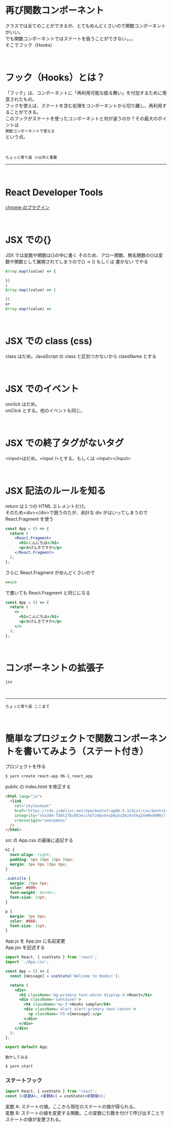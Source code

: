 # 再び関数コンポーネント

クラスでは全てのことができるが、とてもめんどくさいので関数コンポーネントがいい。  
でも関数コンポーネントではステートを扱うことができない。。。  
そこでフック（Hooks）

<br />

# フック（Hooks）とは？

「フック」は、コンポーネントに「再利用可能な振る舞い」を付加するために用意されたもの。  
フックを使えば、ステートを含む処理をコンポーネントから切り離し、再利用することができる。  
このフックがステートを使ったコンポーネントと何が違うのか？その最大のポイントは  
`関数コンポーネントで使える`  
という点。

<br />

`ちょっと寄り道 ※以外と重要`

---

<br />

# React Developer Tools

[chrome のプラグイン](https://chrome.google.com/webstore)

<br />

# JSX での{}

JSX では変数や関数は{}の中に書く
そのため、アロー関数、無名関数の{}は変数や関数として展開されてしまうので{} → () もしくは 書かない でやる

```jsx
Array.map((value) => {

})
↓
Array.map((value) => (

))
or
Array.map((value) =>
```

<br />

# JSX での class (css)

class はだめ。JavaScript の class と区別つかないから className とする

<br />

# JSX でのイベント

onclick はだめ。  
onClick とする。他のイベントも同じ。

<br />

# JSX での終了タグがないタグ

\<input\>はだめ。\<input />とする。もしくは \<input\>\</input\>

<br />

# JSX 記法のルールを知る

return は１つの HTML エレメントだけ。  
そのため\<div\>\</div\>で囲うのたが、余計な div がはいってしまうので React.Fragment を使う

```jsx
const App = () => {
  return (
    <React.Fragment>
      <h1>こんにちは</h1>
      <p>おげんきですか</p>
    </React.Fragment>
  );
};
```

さらに React.Fragment がめんどくさいので

```jsx
<></>
```

で書いても React.Fragment と同じになる

```jsx
const App = () => {
  return (
    <>
      <h1>こんにちは</h1>
      <p>おげんきですか</p>
    </>
  );
};
```

<br />

# コンポーネントの拡張子

`jsx`

<br />

---

`ちょっと寄り道 ここまで`

<br />

# 簡単なプロジェクトで関数コンポーネントを書いてみよう（ステート付き）

プロジェクトを作る

```zsh
$ yarn create react-app 06-1_react_app
```

public の index.html を修正する

```html
<html lang="ja">
  <link
    rel="stylesheet"
    href="https://cdn.jsdelivr.net/npm/bootstrap@4.5.3/dist/css/bootstrap.min.css"
    integrity="sha384-TX8t27EcRE3e/ihU7zmQxVncDAy5uIKz4rEkgIXeMed4M0jlfIDPvg6uqKI2xXr2"
    crossorigin="anonymous"
  />
</html>
```

src の App.css の最後に追記する

```css
h1 {
  text-align: right;
  padding: 0px 50px 10px 50px;
  margin: 0px 0px 10px 0px;
}

.subtitle {
  margin: 20px 0px;
  color: #999;
  font-weight: border;
  font-size: 24pt;
}

p {
  margin: 5px 0px;
  color: #666;
  font-size: 16pt;
}
```

App.js を App.jsx に名前変更  
App.jsx を記述する

```jsx
import React, { useState } from 'react';
import './App.css';

const App = () => {
  const [message] = useState('Welcome to Hooks!');

  return (
    <div>
      <h1 className='bg-primary text-white display-4'>React</h1>
      <div className='container'>
        <h4 className='my-3'>Hooks sample</h4>
        <div className='alert alert-primary text-center'>
          <p className='h5'>{message}.</p>
        </div>
      </div>
    </div>
  );
};

export default App;
```

`動かしてみる`

```zsh
$ yarn start
```

### ステートフック

```jsx
import React, { useState } from 'react';
const [<変数A>, <変数B>] = useState(<初期値>);
```

変数 A: ステートの値。ここから現在のステートの値が得られる。  
変数 B: ステートの値を変更する関数。この変数に引数を付けて呼び出すことでステートの値が変更される。
